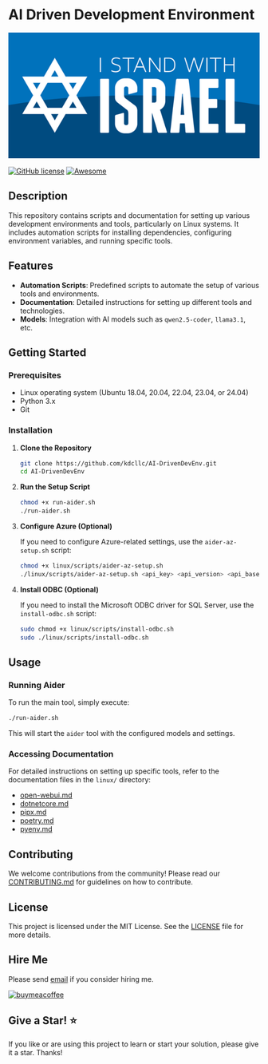 # AI Driven Development Environment

![I stand with Israel](./images/IStandWithIsrael.png)

[![GitHub license](https://img.shields.io/badge/license-MIT-blue.svg?style=flat-square)](https://raw.githubusercontent.com/kdcllc/AI-DrivenDevEnv/master/LICENSE) [![Awesome](https://awesome.re/badge.svg)](https://awesome.re)

## Description

This repository contains scripts and documentation for setting up various development environments and tools, particularly on Linux systems. It includes automation scripts for installing dependencies, configuring environment variables, and running specific tools.

## Features

- **Automation Scripts**: Predefined scripts to automate the setup of various tools and environments.
- **Documentation**: Detailed instructions for setting up different tools and technologies.
- **Models**: Integration with AI models such as `qwen2.5-coder`, `llama3.1`, etc.

## Getting Started

### Prerequisites

- Linux operating system (Ubuntu 18.04, 20.04, 22.04, 23.04, or 24.04)
- Python 3.x
- Git

### Installation

1. **Clone the Repository**

   ```bash
   git clone https://github.com/kdcllc/AI-DrivenDevEnv.git
   cd AI-DrivenDevEnv
   ```

2. **Run the Setup Script**

   ```bash
   chmod +x run-aider.sh
   ./run-aider.sh
   ```

3. **Configure Azure (Optional)**

   If you need to configure Azure-related settings, use the `aider-az-setup.sh` script:

   ```bash
   chmod +x linux/scripts/aider-az-setup.sh
   ./linux/scripts/aider-az-setup.sh <api_key> <api_version> <api_base>
   ```

4. **Install ODBC (Optional)**

   If you need to install the Microsoft ODBC driver for SQL Server, use the `install-odbc.sh` script:

   ```bash
   sudo chmod +x linux/scripts/install-odbc.sh
   sudo ./linux/scripts/install-odbc.sh
   ```

## Usage

### Running Aider

To run the main tool, simply execute:

```bash
./run-aider.sh
```

This will start the `aider` tool with the configured models and settings.

### Accessing Documentation

For detailed instructions on setting up specific tools, refer to the documentation files in the `linux/` directory:

- [open-webui.md](linux/open-webui.md)
- [dotnetcore.md](linux/dotnetcore.md)
- [pipx.md](linux/pipx.md)
- [poetry.md](linux/poetry.md)
- [pyenv.md](linux/pyenv.md)

## Contributing

We welcome contributions from the community! Please read our [CONTRIBUTING.md](CONTRIBUTING.md) for guidelines on how to contribute.

## License

This project is licensed under the MIT License. See the [LICENSE](LICENSE) file for more details.

## Hire Me

Please send [email](mailto:kingdavidconsulting@gmail.com) if you consider hiring me.

[![buymeacoffee](https://www.buymeacoffee.com/assets/img/custom_images/orange_img.png)](https://www.buymeacoffee.com/vyve0og)

## Give a Star! :star:

If you like or are using this project to learn or start your solution, please give it a star. Thanks!
